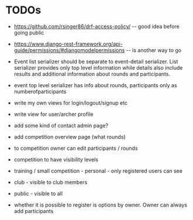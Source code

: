 # TODOs


* https://github.com/rsinger86/drf-access-policy/ -- good idea before going public
* https://www.django-rest-framework.org/api-guide/permissions/#djangomodelpermissions -- is another way to go

* Event list serializer should be separate to event-detail serializer. List serializer
 provides only top level information while details also include results and additional
 information about rounds and participants.
 * event top level serializer has info about rounds, participants only as numberofparticipants

* write my own views for login/logout/signup etc
* write view for user/archer profile
* add some kind of contact admin page?


* add competition overview page (what rounds)
* to competition owner can edit participants / rounds
* competition to have visibility levels
 * training / small competition - personal - only registered users can see
 * club - visible to club members
 * public - visible to all

 * whether it is possible to register is options by owner. Owner can always add
 participants
